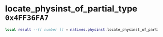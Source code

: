 # locate_physinst_of_partial_type `0x4FF36FA7`

```lua
local result --[[ number ]] = natives.physinst.locate_physinst_of_partial_type(_unk0 --[[ number ]], _unk1 --[[ number ]], _unk2 --[[ number ]], _unk3 --[[ number ]], _unk4 --[[ number ]], _unk5 --[[ number ]])
```